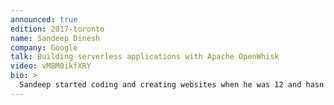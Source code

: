 ```yaml
---
announced: true
edition: 2017-toronto
name: Sandeep Dinesh
company: Google
talk: Building serverless applications with Apache OpenWhisk
video: vM8M0ikfXRY
bio: >
  Sandeep started coding and creating websites when he was 12 and hasn't stopped. He is passionate about building easy-to-use products people love. Before Google, he founded an IoT startup in agriculture and developed educational HTML5 games. At Google, Sandeep's goal is to make cloud easy and help developers create the next big thing. Sandeep loves video games, making music, and martial arts, and has Bachelors in Marketing and Computer Science.
---
```

